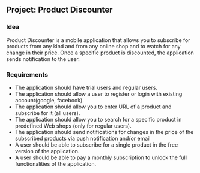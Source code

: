 ## Project: Product Discounter
### Idea
Product Discounter is a mobile application that allows you to subscribe for products from any kind and from any online shop and to watch for any change in their price. Once a specific product is discounted, the application sends notification to the user.

### Requirements 
* The application should have trial users and regular users. 
* The application should allow a user to register or login with existing account(google, facebook).
* The application should allow you to enter URL of a product and subscribe for it (all users).
* The application should allow you to search for a specific product in predefined Web shops (only for regular users).
* The application should send notifications for changes in the price of the subscribed products via push notification and/or email
* A user should be able to subscribe for a single product in the free version of the application.
* A user should be able to pay a monthly subscription to unlock the full functionalities of the application.
